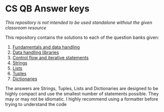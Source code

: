 # CS QB Answer keys

_This repository is not intended to be used standalone without the given classroom resource_

This repository contains the solutions to each of the question banks given:

1. [Fundamentals and data handling](https://github.com/khrj/cs-qb-answers/tree/main/1-fundamentals-handling)
2. [Data handling libraries](https://github.com/khrj/cs-qb-answers/tree/main/2-data-handling-libraries)
3. [Control flow and iterative statements](https://github.com/khrj/cs-qb-answers/tree/main/3-flow-conditional-iterative)
4. [Strings](https://github.com/khrj/cs-qb-answers/tree/main/4-strings)
5. [Lists](https://github.com/khrj/cs-qb-answers/tree/main/5-lists)
6. [Tuples](https://github.com/khrj/cs-qb-answers/tree/main/6-tuples)
7. [Dictionaries](https://github.com/khrj/cs-qb-answers/tree/main/7-dictionaries)

The answers are Strings, Tuples, Lists and Dictionaries are designed to be
highly compact and use the smallest number of statements possible. They may or
may not be idiomatic. I highly recommend using a formatter before trying to
understand the code